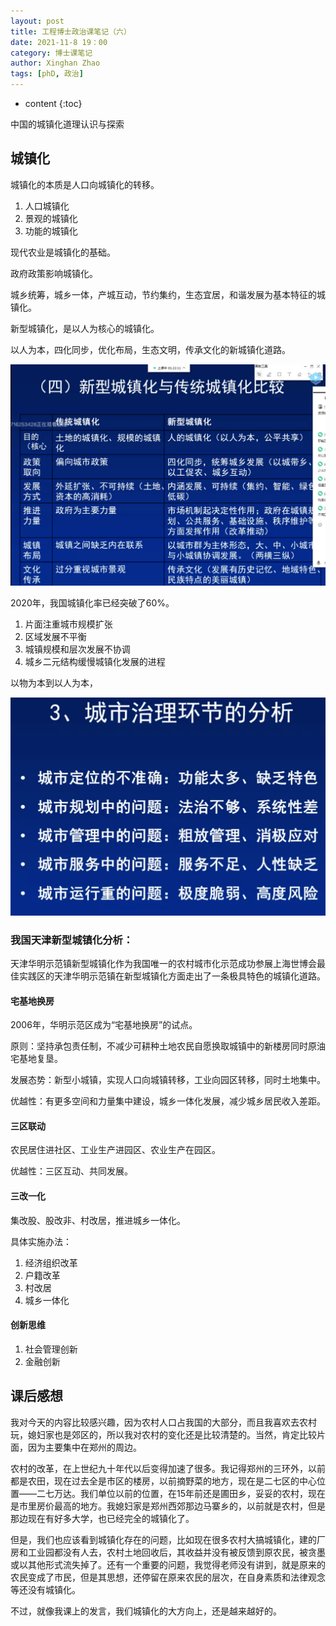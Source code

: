 ```yaml
---
layout: post
title: 工程博士政治课笔记（六）
date: 2021-11-8 19：00
category: 博士课笔记
author: Xinghan Zhao
tags: [phD, 政治]
---
```


* content
{:toc}

中国的城镇化道理认识与探索






## 城镇化

城镇化的本质是人口向城镇化的转移。

1. 人口城镇化
2. 景观的城镇化
3. 功能的城镇化

现代农业是城镇化的基础。

政府政策影响城镇化。

城乡统筹，城乡一体，产城互动，节约集约，生态宜居，和谐发展为基本特征的城镇化。

新型城镇化，是以人为核心的城镇化。

以人为本，四化同步，优化布局，生态文明，传承文化的新城镇化道路。

![1](../images/notep/1.png)

2020年，我国城镇化率已经突破了60%。

1. 片面注重城市规模扩张
2. 区域发展不平衡
3. 城镇规模和层次发展不协调
4. 城乡二元结构缓慢城镇化发展的进程

以物为本到以人为本，

![2](../images/notep/2.png)

### 我国天津新型城镇化分析：
天津华明示范镇新型城镇化作为我国唯一的农村城市化示范成功参展上海世博会最佳实践区的天津华明示范镇在新型城镇化方面走出了一条极具特色的城镇化道路。

#### 宅基地换房

2006年，华明示范区成为“宅基地换房”的试点。

原则：坚持承包责任制，不减少可耕种土地农民自愿换取城镇中的新楼房同时原油宅基地复垦。

发展态势：新型小城镇，实现人口向城镇转移，工业向园区转移，同时土地集中。

优越性：有更多空间和力量集中建设，城乡一体化发展，减少城乡居民收入差距。

#### 三区联动

农民居住进社区、工业生产进园区、农业生产在园区。

优越性：三区互动、共同发展。

#### 三改一化

集改股、股改非、村改居，推进城乡一体化。

具体实施办法：

1. 经济组织改革
2. 户籍改革
3. 村改居
4. 城乡一体化

#### 创新思维

1. 社会管理创新
2. 金融创新

## 课后感想

我对今天的内容比较感兴趣，因为农村人口占我国的大部分，而且我喜欢去农村玩，媳妇家也是郊区的，所以我对农村的变化还是比较清楚的。当然，肯定比较片面，因为主要集中在郑州的周边。

农村的改革，在上世纪九十年代以后变得加速了很多。我记得郑州的三环外，以前都是农田，现在过去全是市区的楼房，以前摘野菜的地方，现在是二七区的中心位置——二七万达。我们单位以前的位置，在15年前还是圃田乡，妥妥的农村，现在是市里房价最高的地方。我媳妇家是郑州西郊那边马寨乡的，以前就是农村，但是那边现在有好多大学，也已经完全的城镇化了。

但是，我们也应该看到城镇化存在的问题，比如现在很多农村大搞城镇化，建的厂房和工业园都没有人去，农村土地回收后，其收益并没有被反馈到原农民，被贪墨或以其他形式流失掉了。还有一个重要的问题，我觉得老师没有讲到，就是原来的农民变成了市民，但是其思想，还停留在原来农民的层次，在自身素质和法律观念等还没有城镇化。

不过，就像我课上的发言，我们城镇化的大方向上，还是越来越好的。